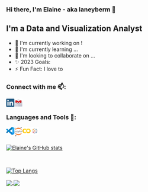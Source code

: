 ### Hi there, I'm Elaine - aka laneyberm 👋


## I'm a Data and Visualization Analyst
- 🔭 I'm currently working on !
- 🌱 I'm currently learning ...
- 💞️ I'm looking to collaborate on ...
- ✨ 2023 Goals: 
- ⚡ Fun Fact: I love to 


### Connect with me 📫:
<img align="left" alt="linkedin" width="22px" src="https://github.com/laneyberm/laneyberm/blob/main/static/images/linkedin.png" />
<img align="left" alt="linkedin" width="22px" src="https://github.com/laneyberm/laneyberm/blob/main/static/images/gmail-icon.png" />

<br />

### Languages and Tools 👀:
<img align="left" alt="linkedin" width="22px" src="https://github.com/laneyberm/laneyberm/blob/main/static/images/vsc-icon.png" />
<img align="left" alt="linkedin" width="22px" src="https://github.com/laneyberm/laneyberm/blob/main/static/images/jupyter-icon.png" />
<img align="left" alt="linkedin" width="22px" src="https://github.com/laneyberm/laneyberm/blob/main/static/images/colab-icon.png" />
<img align="left" alt="linkedin" width="22px" src="https://github.com/laneyberm/laneyberm/blob/main/static/images/tableau-icon.jpg" />
<br />
<br />

[![Elaine's GitHub stats](https://github-readme-stats.vercel.app/api?username=laneyberm&show_icons=true&theme=transparent)](https://github.com/laneyberm/github-readme-stats)

<br />

[![Top Langs](https://github-readme-stats.vercel.app/api/top-langs/?username=laneyberm)](https://github.com/laneyberm/github-readme-stats)

<a href="https://github.com/laneyberm/Amazon_Vine_Analysis">
  <img align="center" src="https://github-readme-stats.vercel.app/api/pin/?username=laneyberm&repo=Amazon_Vine_Analysis" />
</a>
<a href="https://github.com/laneyberm/NY_Citibike_Sharing">
  <img align="center" src="https://github-readme-stats.vercel.app/api/pin/?username=laneyberm&repo=NY_Citibike_Sharing" />
</a>
